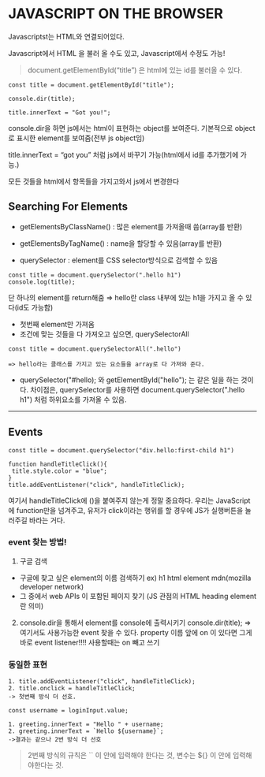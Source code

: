 # JAVASCRIPT ON THE BROWSER

Javascriptst는 HTML와 연결되어있다.

Javascript에서 HTML 을 불러 올 수도 있고, Javascript에서 수정도 가능!


>  document.getElementById(“title”)
은 html에 있는 id를 불러올 수 있다.
```
const title = document.getElementById("title");

console.dir(title);

title.innerText = "Got you!";
```

console.dir을 하면
js에서는 html이 표현하는 object를 보여준다.
기본적으로 object로 표시한 element를 보여줌(전부 js object임)


title.innerText = “got you” 처럼 js에서 바꾸기 가능(html에서 id를 추가했기에 가능.)

모든 것들을 html에서 항목들을 가지고와서 js에서 변경한다

## Searching For Elements

- getElementsByClassName() : 많은 element를 가져올때 씀(array를 반환)
- getElementsByTagName() : name을 할당할 수 있음(array를 반환)

- querySelector : element를 CSS selector방식으로 검색할 수 있음 
```
const title = document.querySelector(".hello h1")
console.log(title);
```
단 하나의 element를 return해줌
⇒ hello란 class 내부에 있는 h1을 가지고 올 수 있다(id도 가능함)

- 첫번째 element만 가져옴
- 조건에 맞는 것들을 다 가져오고 싶으면, querySelectorAll
```
const title = document.querySelectorAll(".hello")

=> hello라는 클래스를 가지고 있는 요소들을 array로 다 가져와 준다. 
```
- querySelector("#hello); 와 getElementById("hello"); 는 같은 일을 하는 것이다. 차이점은, querySelector를 사용하면 document.querySelector(".hello h1") 처럼 하위요소를 가져올 수 있음. 
---

## Events
```
const title = document.querySelector("div.hello:first-child h1")

function handleTitleClick(){
 title.style.color = "blue";
}
title.addEventListener("click", handleTitleClick);
```

여기서 handleTitleClick에 ()을 붙여주지 않는게 정말 중요하다.
우리는 JavaScript에 function만을 넘겨주고, 유저가 click이라는 행위를 할 경우에 JS가 실행버튼을 눌러주길 바라는 거다.


### event 찾는 방법!

1. 구글 검색 
- 구글에 찾고 싶은 element의 이름 검색하기 ex) h1 html element mdn(mozilla developer network)
- 그 중에서 web APIs 이 포함된 페이지 찾기 (JS 관점의 HTML heading element란 의미)

2. console.dir을 통해서 element를 console에 출력시키기 console.dir(title); 
=> 여기서도 사용가능한 event 찾을 수 있다. property 이름 앞에 on 이 있다면 그게 바로 event listener!!!! 사용할때는 on 빼고 쓰기

### 동일한 표현 
```
1. title.addEventListener("click", handleTitleClick);
2. title.onclick = handleTitleClick;
-> 첫번째 방식 더 선호.  
```

```
const username = loginInput.value;

1. greeting.innerText = "Hello " + username;
2. greeting.innerText = `Hello ${username}`;
->결과는 같으나 2번 방식 더 선호
```
> 2번째 방식의 규칙은 `` 이 안에 입력해야 한다는 것, 변수는 ${} 이 안에 입력해야한다는 것. 